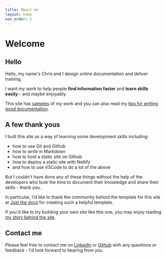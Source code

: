 ```yaml
---
title: About me
layout: home
nav_order: 1
---
```


# Welcome

## Hello

Hello, my name's Chris and I design online documentation and deliver training. 

I want my work to help people **find information faster** and **learn skills easily** - and maybe enjoyably.

This site has [samples](/docs/1-work-samples/) of my work and you can also read my [tips for writing good documentation](/docs/2-writing-resources/).


## A few thank yous

I built this site as a way of learning some development skills including:

- how to use Git and Github
- how to write in Markdown
- how to host a static site on Github
- how to deploy a static site with Netlify
- and how to use VSCode to do a lot of the above

But I couldn't have done any of these things without the help of the developers who took the time to document their knowledge and share their skills - thank you. 

In particular, I'd like to thank the community behind the template for this site at [Just the docs](https://just-the-docs.github.io/just-the-docs/) for creating such a helpful template. 

If you'd like to try building your own site like this one, you may enjoy reading [my story behind the site](/docs/3-about-this-site/).

## Contact me

Please feel free to contact me on [LinkedIn](https://www.linkedin.com/in/thischriswood) or [Github](https://github.com/blinky893/) with any questions or feedback - I'd look forward to hearing from you.